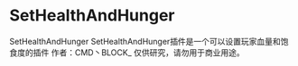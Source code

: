 # SetHealthAndHunger
SetHealthAndHunger
SetHealthAndHunger插件是一个可以设置玩家血量和饱食度的插件
作者：CMD丶BLOCK_
仅供研究，请勿用于商业用途。

